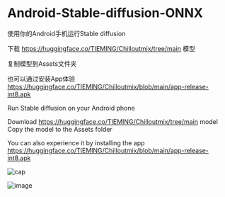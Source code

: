 # Android-Stable-diffusion-ONNX

使用你的Android手机运行Stable diffusion

下载 https://huggingface.co/TIEMING/Chilloutmix/tree/main 模型

复制模型到Assets文件夹

也可以通过安装App体验
https://huggingface.co/TIEMING/Chilloutmix/blob/main/app-release-int8.apk

Run Stable diffusion on your Android phone

Download https://huggingface.co/TIEMING/Chilloutmix/tree/main model Copy the model to the Assets folder

You can also experience it by installing the app 
https://huggingface.co/TIEMING/Chilloutmix/blob/main/app-release-int8.apk

![cap](https://github.com/ZTMIDGO/Android-Stable-diffusion-ONNX/assets/50280785/2efb0f03-43dd-4402-b2e6-bafe3cd2927c)

![image](https://github.com/ZTMIDGO/Android-Stable-diffusion-ONNX/blob/master/2.jpg)
